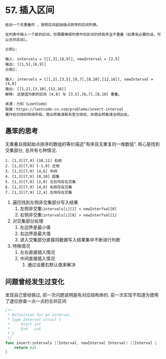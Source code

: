 # 57. 插入区间

```
给出一个无重叠的 ，按照区间起始端点排序的区间列表。

在列表中插入一个新的区间，你需要确保列表中的区间仍然有序且不重叠（如果有必要的话，可以合并区间）。

示例1:

输入: intervals = [[1,3],[6,9]], newInterval = [2,5]
输出: [[1,5],[6,9]]
示例2:

输入: intervals = [[1,2],[3,5],[6,7],[8,10],[12,16]], newInterval = [4,8]
输出: [[1,2],[3,10],[12,16]]
解释: 这是因为新的区间 [4,8] 与 [3,5],[6,7],[8,10] 重叠。

来源：力扣（LeetCode）
链接：https://leetcode-cn.com/problems/insert-interval
著作权归领扣网络所有。商业转载请联系官方授权，非商业转载请注明出处。
```

## 愚笨的思考

无重叠且按起始点排序的数组的等价描述"有序且无重复的一维数组". 核心是找到交集部分, 总共有七种情况.
```
1. [1,3][7,9] [10,11] 右侧
2. [1,3][7,9] [-1,0] 左侧
3. [1,3][7,9] [4,6] 中间
4. [1,3][7,9] [0,10] 超集
5. [1,3][7,9] [2,8] 左右均存在交集
6. [1,3][7,9] [4,8] 右侧存在交集
7. [1,3][7,9] [2,4] 左侧存在交集
```

1. 遍历找到左侧非交集部分写入结果
    1. 左侧非交集:`intervals[i][1] < newInterfval[0]`
    2. 右侧非交集:`intervals[i][0] > newInterfval[1]`
2. 对交集部分处理
    1. 左边界是最小值
    2. 右边界是最大值
    3. 进入交集部分直接将数据写入结果集中不断进行判断
3. 特殊情况
    1. 左右直接插入情况
    2. 中间直接插入情况
        1. 通过设置右默认值来解决
        

## 问题曾经发生过变化

发现自己曾经做过, 前一次问题说明是有对应结构体的. 前一次实现不知道为使用了逐位排查一点一点的合并区间
```go
/**
 * Definition for an interval.
 * type Interval struct {
 *	   Start int
 *	   End   int
 * }
 */
func insert(intervals []Interval, newInterval Interval) []Interval {
	return nil
}
```
